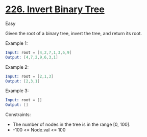 # [226. Invert Binary Tree](https://leetcode.com/problems/invert-binary-tree/?envType=featured-list&envId=top-100-liked-questions)

Easy

Given the root of a binary tree, invert the tree, and return its root.

Example 1:

```s
Input: root = [4,2,7,1,3,6,9]
Output: [4,7,2,9,6,3,1]
```

Example 2:

```s
Input: root = [2,1,3]
Output: [2,3,1]
```

Example 3:

```s
Input: root = []
Output: []
```

Constraints:

- The number of nodes in the tree is in the range [0, 100].
- -100 <= Node.val <= 100
